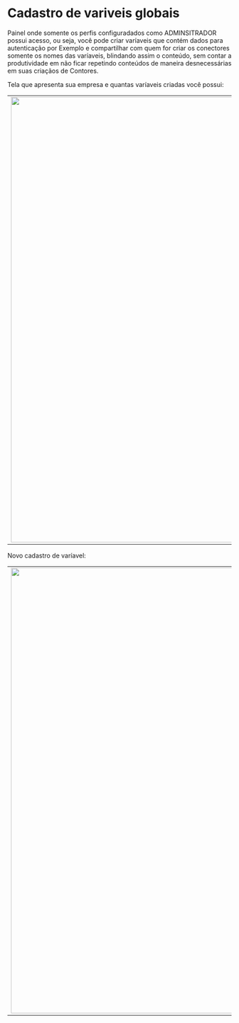 # Cadastro de variveis globais

Painel onde somente os perfis configuradados como ADMINSITRADOR possui acesso, ou seja, você pode criar varíaveis que contém dados para autenticação por Exemplo e compartilhar com quem for criar os conectores somente os nomes das varíaveis, blindando assim o conteúdo, sem contar a produtividade em não ficar repetindo conteúdos de maneira desnecessárias em suas criaçãos de Contores.

Tela que apresenta sua empresa e quantas varíaveis criadas você possui:

<table>
  <tr>
    <td align="center">
      <img src="/n4link-wiki/assets/telas_n4link/variaveis.png" width="1000"/>
    </td>
  </tr>
</table>

Novo cadastro de varíavel:

<table>
  <tr>
    <td align="center">
      <img src="/n4link-wiki/assets/telas_n4link/variaveis1.png" width="1000"/>
    </td>
  </tr>
</table>